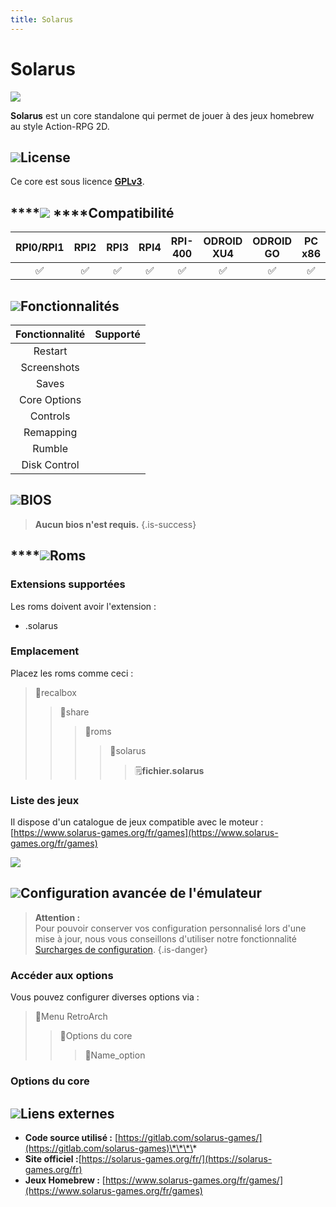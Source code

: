 ```yaml
---
title: Solarus
---
```


# Solarus

![](/migration-images/emulateurs/consoles-fantasy/solarus/index%20%281%29.svg)

**Solarus** est un core standalone qui permet de jouer à des jeux homebrew au style Action-RPG 2D.

## ![](/migration-images/emulateurs/consoles-fantasy/solarus/gerald-g-parchment-background-or-border-5.svg)License

Ce core est sous licence [**GPLv3**](https://www.solarus-games.org/fr/about/legal).

## \*\*\*\*![](/migration-images/emulateurs/consoles-fantasy/solarus/compatibility.png) ****Compatibilité

| RPI0/RPI1 | RPI2 | RPI3 | RPI4 | RPI-400 | ODROID XU4 | ODROID GO | PC x86 | PC X86\_64 |
| :---: | :---: | :---: | :---: | :---: | :---: | :---: | :---: | :---: |
| ✅ | ✅ | ✅ | ✅ | ✅ | ✅ | ✅ | ✅ | ✅ |

## ![](/migration-images/emulateurs/consoles-fantasy/solarus/cogwheel-145804_640.png)Fonctionnalités

| Fonctionnalité | Supporté |
| :---: | :---: |
| Restart |  |
| Screenshots |  |
| Saves |  |
| Core Options |  |
| Controls |  |
| Remapping |  |
| Rumble |  |
| Disk Control |  |

## ![](/migration-images/emulateurs/consoles-fantasy/solarus/tqfp32.svg)BIOS


>**Aucun bios n'est requis.**
{.is-success}

## \*\*\*\*![](/migration-images/emulateurs/consoles-fantasy/solarus/rom-30098_640.png)**Roms**

### **Extensions supportées**

Les roms doivent avoir l'extension :

* .solarus

### **Emplacement**

Placez les roms comme ceci : 

> 📁recalbox
>
> > 📁share
> >
> > > 📁roms
> > >
> > > > 📁solarus
> > > >
> > > > > 🗒**fichier.solarus**

### **Liste des jeux**

Il dispose d'un catalogue de jeux compatible avec le moteur :  
[https://www.solarus-games.org/fr/games](https://www.solarus-games.org/fr/games)

![](/migration-images/emulateurs/consoles-fantasy/solarus/image%20%2846%29.png)

## ![](/migration-images/emulateurs/consoles-fantasy/solarus/hammer-28636_640.png)Configuration avancée de l'émulateur


>**Attention :**  
>Pour pouvoir conserver vos configuration personnalisé lors d'une mise à jour, nous vous conseillons d'utiliser notre fonctionnalité [Surcharges de configuration](/fr/usage-avance/surcharge-de-configuration).
{.is-danger}

### Accéder aux options

Vous pouvez configurer diverses options via :

> 📁Menu RetroArch
>
> > 📁Options du core
> >
> > > 🧩Name\_option

### Options du core

## ![](/migration-images/emulateurs/consoles-fantasy/solarus/kisspng-web-development-world-wide-web-computer-icons-webs-world-wide-web-icon-png-5ab05c24477216.4540070115215073642927.png)**Liens externes**

* **Code source utilisé :** [https://gitlab.com/solarus-games/](https://gitlab.com/solarus-games)\*\*\*\*
* **Site officiel :**[https://solarus-games.org/fr/](https://solarus-games.org/fr)
* **Jeux Homebrew :** [https://www.solarus-games.org/fr/games/](https://www.solarus-games.org/fr/games)

